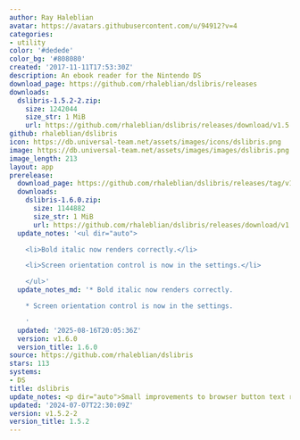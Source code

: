 ```yaml
---
author: Ray Haleblian
avatar: https://avatars.githubusercontent.com/u/94912?v=4
categories:
- utility
color: '#dedede'
color_bg: '#808080'
created: '2017-11-11T17:53:30Z'
description: An ebook reader for the Nintendo DS
download_page: https://github.com/rhaleblian/dslibris/releases
downloads:
  dslibris-1.5.2-2.zip:
    size: 1242044
    size_str: 1 MiB
    url: https://github.com/rhaleblian/dslibris/releases/download/v1.5.2-2/dslibris-1.5.2-2.zip
github: rhaleblian/dslibris
icon: https://db.universal-team.net/assets/images/icons/dslibris.png
image: https://db.universal-team.net/assets/images/images/dslibris.png
image_length: 213
layout: app
prerelease:
  download_page: https://github.com/rhaleblian/dslibris/releases/tag/v1.6.0
  downloads:
    dslibris-1.6.0.zip:
      size: 1144882
      size_str: 1 MiB
      url: https://github.com/rhaleblian/dslibris/releases/download/v1.6.0/dslibris-1.6.0.zip
  update_notes: '<ul dir="auto">

    <li>Bold italic now renders correctly.</li>

    <li>Screen orientation control is now in the settings.</li>

    </ul>'
  update_notes_md: '* Bold italic now renders correctly.

    * Screen orientation control is now in the settings.

    '
  updated: '2025-08-16T20:05:36Z'
  version: v1.6.0
  version_title: 1.6.0
source: https://github.com/rhaleblian/dslibris
stars: 113
systems:
- DS
title: dslibris
update_notes: <p dir="auto">Small improvements to browser button text rendering.</p>
updated: '2024-07-07T22:30:09Z'
version: v1.5.2-2
version_title: 1.5.2
---
```

